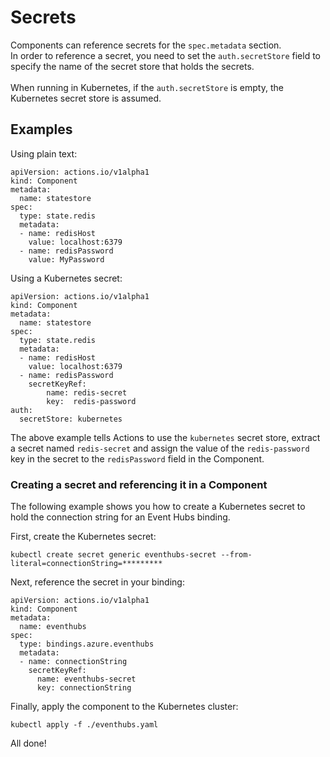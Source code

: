 # Secrets

Components can reference secrets for the `spec.metadata` section.<br>
In order to reference a secret, you need to set the `auth.secretStore` field to specify the name of the secret store that holds the secrets.<br><br>
When running in Kubernetes, if the `auth.secretStore` is empty, the Kubernetes secret store is assumed.

## Examples

Using plain text:

```
apiVersion: actions.io/v1alpha1
kind: Component
metadata:
  name: statestore
spec:
  type: state.redis
  metadata:
  - name: redisHost
    value: localhost:6379
  - name: redisPassword
    value: MyPassword
```

Using a Kubernetes secret:

```
apiVersion: actions.io/v1alpha1
kind: Component
metadata:
  name: statestore
spec:
  type: state.redis
  metadata:
  - name: redisHost
    value: localhost:6379
  - name: redisPassword
    secretKeyRef:
    	name: redis-secret
        key:  redis-password
auth:
  secretStore: kubernetes
```

The above example tells Actions to use the `kubernetes` secret store, extract a secret named `redis-secret` and assign the value of the `redis-password` key in the secret to the `redisPassword` field in the Component.

### Creating a secret and referencing it in a Component

The following example shows you how to create a Kubernetes secret to hold the connection string for an Event Hubs binding.

First, create the Kubernetes secret:

```
kubectl create secret generic eventhubs-secret --from-literal=connectionString=*********
```

Next, reference the secret in your binding:

```
apiVersion: actions.io/v1alpha1
kind: Component
metadata:
  name: eventhubs
spec:
  type: bindings.azure.eventhubs
  metadata:
  - name: connectionString
    secretKeyRef:
      name: eventhubs-secret
      key: connectionString
```

Finally, apply the component to the Kubernetes cluster:

```
kubectl apply -f ./eventhubs.yaml
```

All done!
